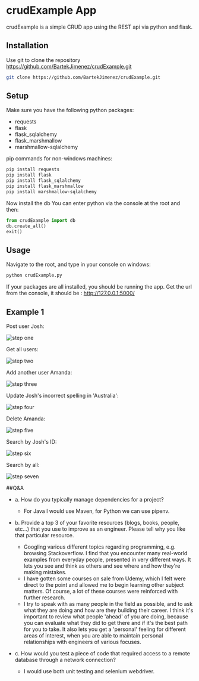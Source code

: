 # crudExample App

crudExample is a simple CRUD app using the REST api via python and flask. 

## Installation

Use git to clone the repository https://github.com/BartekJimenez/crudExample.git

```bash
git clone https://github.com/BartekJimenez/crudExample.git
```

## Setup

Make sure you have the following python packages:
- requests
- flask
- flask_sqlalchemy
- flask_marshmallow
- marshmallow-sqlalchemy

pip commands for non-windows machines:
```bash
pip install requests
pip install flask
pip install flask_sqlalchemy
pip install flask_marshmallow
pip install marshmallow-sqlalchemy
```

Now install the db You can enter python via the console at the root and then:

```python
from crudExample import db
db.create_all()
exit()
```


## Usage



Navigate to the root, and type in your console on windows:
```bash
python crudExample.py

```

If your packages are all installed, you should be running the app. Get the url from the console, it should be : http://127.0.0.1:5000/


## Example 1

Post user Josh:

![step one](images/post.png)

Get all users:

![step two](images/get.png)

Add another user Amanda:

![step three](images/post2.png)

Update Josh's incorrect spelling in 'Australia':

![step four](images/put.png) 


Delete Amanda:

![step five](images/delete.png)

Search by Josh's ID:

![step six](images/get2.png)

Search by all:

![step seven](images/get3.png)

##Q&A
* a. How do you typically manage dependencies for a project? 

  * For Java I would use Maven, for Python we can use pipenv.

* b. Provide a top 3 of your favorite resources (blogs, books, people, etc...) that you use to improve as an engineer. Please tell why you like that particular resource. 

  * Googling various different topics regarding programming, e.g. browsing Stackoverflow. I find that you encounter many real-world examples from everyday people, presented in very different ways. It lets you see and think as others and see where and how they're making mistakes. 
  * I have gotten some courses on sale from Udemy, which I felt were direct to the point and allowed me to begin learning other subject matters. Of course, a lot of these courses were reinforced with further research.
  * I try to speak with as many people in the field as possible, and to ask what they are doing and how are they building their career. I think it's important to review what people 'ahead' of you are doing, because you can evaluate what they did to get there and if it's the best path for you to take. It also lets you get a 'personal' feeling for different areas of interest, when you are able to maintain personal relationships with engineers of various focuses. 


* c. How would you test a piece of code that required access to a remote database through a network connection?
  * I would use both unit testing and selenium webdriver. 


